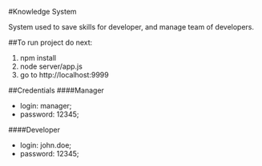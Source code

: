 #Knowledge System

System used to save skills for developer, and manage team of developers.
 
##To run project do next:
 1. npm install
 2. node server/app.js
 3. go to http://localhost:9999
 
##Credentials
####Manager
 * login: manager;
 * password: 12345;
 
####Developer
  * login: john.doe;
  * password: 12345;
